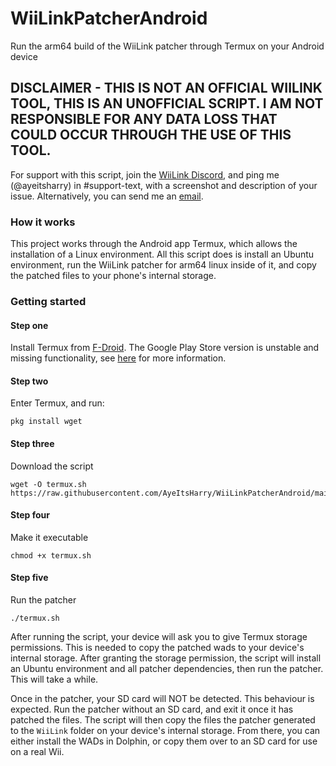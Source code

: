 # WiiLinkPatcherAndroid
Run the arm64 build of the WiiLink patcher through Termux on your Android device 

## DISCLAIMER - THIS IS NOT AN OFFICIAL WIILINK TOOL, THIS IS AN UNOFFICIAL SCRIPT. I AM NOT RESPONSIBLE FOR ANY DATA LOSS THAT COULD OCCUR THROUGH THE USE OF THIS TOOL.

For support with this script, join the [WiiLink Discord](https://discord.gg/wiilink), and ping me (@ayeitsharry) in #support-text, with a screenshot and description of your issue. Alternatively, you can send me an [email](mailto:contact@harrywalker.uk).

### How it works
This project works through the Android app Termux, which allows the installation of a Linux environment. All this script does is install an Ubuntu environment, run the WiiLink patcher for arm64 linux inside of it, and copy the patched files to your phone's internal storage.

### Getting started
#### Step one
Install Termux from [F-Droid](https://f-droid.org/en/packages/com.termux/). The Google Play Store version is unstable and missing functionality, see [here](https://github.com/termux-play-store/) for more information.
#### Step two
Enter Termux, and run:
```
pkg install wget
```
#### Step three
Download the script
```
wget -O termux.sh https://raw.githubusercontent.com/AyeItsHarry/WiiLinkPatcherAndroid/main/termux.sh
```
#### Step four
Make it executable
```
chmod +x termux.sh
```
#### Step five
Run the patcher
```
./termux.sh
```
After running the script, your device will ask you to give Termux storage permissions. This is needed to copy the patched wads to your device's internal storage. After granting the storage permission, the script will install an Ubuntu environment and all patcher dependencies, then run the patcher. This will take a while.

Once in the patcher, your SD card will NOT be detected. This behaviour is expected. Run the patcher without an SD card, and exit it once it has patched the files. The script will then copy the files the patcher generated to the `WiiLink` folder on your device's internal storage. From there, you can either install the WADs in Dolphin, or copy them over to an SD card for use on a real Wii.
